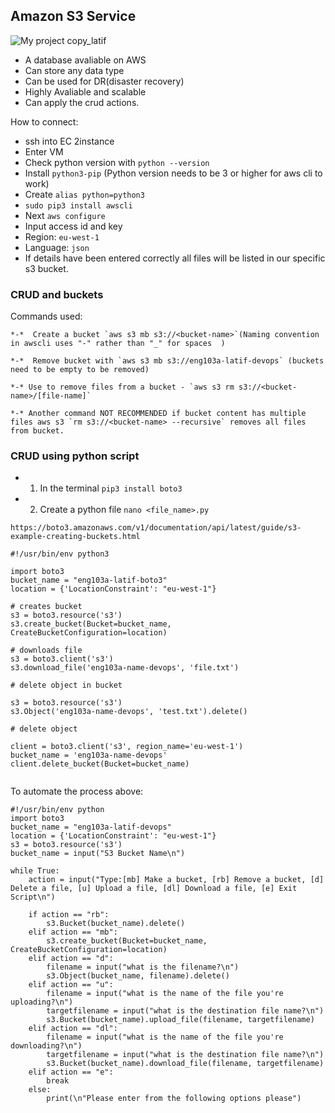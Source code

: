 ## Amazon S3 Service
![My project copy_latif](https://user-images.githubusercontent.com/98215575/152984978-5e0d386a-9c11-43b6-bb07-70a1733cf6c9.jpg)



- A database avaliable on AWS
- Can store any data type
- Can be used for DR(disaster recovery)
- Highly Avaliable and scalable 
- Can apply the crud actions.

How to connect:

- ssh into EC 2instance
- Enter VM
- Check python version with `python --version`
- Install `python3-pip` (Python version needs to be 3 or higher for aws cli to work)
- Create `alias python=python3`
- `sudo pip3 install awscli` 
- Next `aws configure`
- Input access id and key
- Region: `eu-west-1`
- Language: `json`
- If details have been entered correctly all files will be listed in our specific s3 bucket.

### CRUD and buckets 
   Commands used:
    
    *-*  Create a bucket `aws s3 mb s3://<bucket-name>`(Naming convention in awscli uses "-" rather than "_" for spaces  )
    
    *-*  Remove bucket with `aws s3 mb s3://eng103a-latif-devops` (buckets need to be empty to be removed)

    *-* Use to remove files from a bucket - `aws s3 rm s3://<bucket-name>/[file-name]`

    *-* Another command NOT RECOMMENDED if bucket content has multiple files aws s3 `rm s3://<bucket-name> --recursive` removes all files from bucket.


### CRUD using python script

- 1) In the terminal `pip3 install boto3`
- 2) Create a python file  `nano <file_name>.py`

`https://boto3.amazonaws.com/v1/documentation/api/latest/guide/s3-example-creating-buckets.html`

```
#!/usr/bin/env python3

import boto3
bucket_name = "eng103a-latif-boto3"
location = {'LocationConstraint': "eu-west-1"}

# creates bucket
s3 = boto3.resource('s3')
s3.create_bucket(Bucket=bucket_name, CreateBucketConfiguration=location)

# downloads file
s3 = boto3.client('s3')
s3.download_file('eng103a-name-devops', 'file.txt')

# delete object in bucket

s3 = boto3.resource('s3')
s3.Object('eng103a-name-devops', 'test.txt').delete()

# delete object

client = boto3.client('s3', region_name='eu-west-1')
bucket_name = 'eng103a-name-devops'
client.delete_bucket(Bucket=bucket_name)


```

To automate the process above:

```
#!/usr/bin/env python
import boto3
bucket_name = "eng103a-latif-devops"
location = {'LocationConstraint': "eu-west-1"}
s3 = boto3.resource('s3')
bucket_name = input("S3 Bucket Name\n")

while True:
    action = input("Type:[mb] Make a bucket, [rb] Remove a bucket, [d] Delete a file, [u] Upload a file, [dl] Download a file, [e] Exit Script\n")

    if action == "rb":
        s3.Bucket(bucket_name).delete()
    elif action == "mb":
        s3.create_bucket(Bucket=bucket_name, CreateBucketConfiguration=location)
    elif action == "d":
        filename = input("what is the filename?\n")
        s3.Object(bucket_name, filename).delete()
    elif action == "u":
        filename = input("what is the name of the file you're uploading?\n")
        targetfilename = input("what is the destination file name?\n")
        s3.Bucket(bucket_name).upload_file(filename, targetfilename)
    elif action == "dl":
        filename = input("what is the name of the file you're downloading?\n")
        targetfilename = input("what is the destination file name?\n")
        s3.Bucket(bucket_name).download_file(filename, targetfilename)
    elif action == "e":
        break
    else:
        print(\n"Please enter from the following options please")

```
